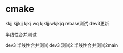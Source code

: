# cmake
kkjj
kjjkjj
kjkj:wq
kjkljj:wkjkjq
rebase测试
dev3更新

半线性合并测试

dev3 半线性合并测试
dev3 测试2
半线性合并测试2main
